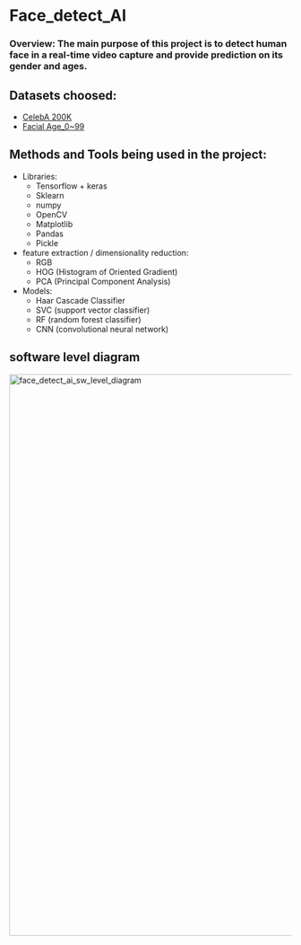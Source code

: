 # Face_detect_AI
### Overview: The main purpose of this project is to detect human face in a real-time video capture and provide prediction on its gender and ages.
## Datasets choosed:
* [CelebA 200K](https://www.kaggle.com/ashishjangra27/gender-recognition-200k-images-celeba)
* [Facial Age_0~99](https://www.kaggle.com/frabbisw/facial-age)

## Methods and Tools being used in the project:
- Libraries:
  - Tensorflow + keras
  - Sklearn
  - numpy
  - OpenCV 
  - Matplotlib
  - Pandas
  - Pickle
- feature extraction / dimensionality reduction:
  - RGB
  - HOG (Histogram of Oriented Gradient)
  - PCA (Principal Component Analysis)
- Models:
  - Haar Cascade Classifier
  - SVC (support vector classifier)
  - RF (random forest classifier)
  - CNN (convolutional neural network)

## software level diagram
<img src=https://user-images.githubusercontent.com/60235970/143810071-177731b6-0052-4056-b1b7-d41a04dea028.jpg alt="face_detect_ai_sw_level_diagram" width = "1000"/>
